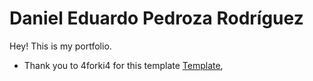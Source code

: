 # Daniel Eduardo Pedroza Rodríguez

Hey! This is my portfolio.

- Thank you to 4forki4 for this template [Template](https://github.com/4Furki4/the-portfolio/), 
